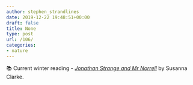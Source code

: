 ```yaml
---
author: stephen_strandlines
date: 2019-12-22 19:48:51+00:00
draft: false
title: None
type: post
url: /106/
categories:
- nature
---
```


📚 Current winter reading - [_Jonathan Strange and Mr Norrell_](https://en.m.wikipedia.org/wiki/Jonathan_Strange_&_Mr_Norrell) by Susanna Clarke.
